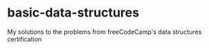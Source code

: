 # basic-data-structures
My solutions to the problems from freeCodeCamp's data structures certification
